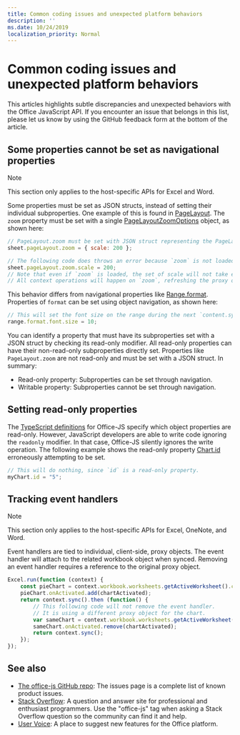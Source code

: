 ```yaml
---
title: Common coding issues and unexpected platform behaviors
description: ''
ms.date: 10/24/2019
localization_priority: Normal
---
```


# Common coding issues and unexpected platform behaviors

This articles highlights subtle discrepancies and unexpected behaviors with the Office JavaScript API. If you encounter an issue that belongs in this list, please let us know by using the GitHub feedback form at the bottom of the article.

## Some properties cannot be set as navigational properties

> [!NOTE]
> This section only applies to the host-specific APIs for Excel and Word.

Some properties must be set as JSON structs, instead of setting their individual subproperties. One example of this is found in [PageLayout](/javascript/api/excel/excel.pagelayout). The `zoom` property must be set with a single [PageLayoutZoomOptions](/javascript/api/excel/excel.pagelayoutzoomoptions) object, as shown here:

```js
// PageLayout.zoom must be set with JSON struct representing the PageLayoutZoomOptions object.
sheet.pageLayout.zoom = { scale: 200 };

// The following code does throws an error because `zoom` is not loaded.
sheet.pageLayout.zoom.scale = 200;
// Note that even if `zoom` is loaded, the set of scale will not take effect.
// All context operations will happen on `zoom`, refreshing the proxy object in the add-in.
```

This behavior differs from navigational properties like [Range.format](/javascript/api/excel/excel.range#format). Properties of `format` can be set using object navigation, as shown here:

```js
// This will set the font size on the range during the next `content.sync()`.
range.format.font.size = 10;
```

You can identify a property that must have its subproperties set with a JSON struct by checking its read-only modifier. All read-only properties can have their non-read-only subproperties directly set. Properties like `PageLayout.zoom` are not read-only and must be set with a JSON struct. In summary:

- Read-only property: Subproperties can be set through navigation.
- Writable property: Subproperties cannot be set through navigation.

## Setting read-only properties

The [TypeScript definitions](https://github.com/DefinitelyTyped/DefinitelyTyped/) for Office-JS specify which object properties are read-only. However, JavaScript developers are able to write code ignoring the `readonly` modifier. In that case, Office-JS silently ignores the write operation. The following example shows the read-only property [Chart.id](/javascript/api/excel/excel.chart#id) erroneously attempting to be set.

```js
// This will do nothing, since `id` is a read-only property.
myChart.id = "5";
```

## Tracking event handlers

> [!NOTE]
> This section only applies to the host-specific APIs for Excel, OneNote, and Word.

Event handlers are tied to individual, client-side, proxy objects. The event handler will attach to the related workbook object when synced. Removing an event handler requires a reference to the original proxy object.

```js
Excel.run(function (context) {
    const pieChart = context.workbook.worksheets.getActiveWorksheet().charts.getItem("Pie");
    pieChart.onActivated.add(chartActivated);
    return context.sync().then (function() {
        // This following code will not remove the event handler.
        // It is using a different proxy object for the chart.
        var sameChart = context.workbook.worksheets.getActiveWorksheet().charts.getItem("Pie");
        sameChart.onActivated.remove(chartActivated);
        return context.sync();
    });
});
```

## See also

- [The office-js GitHub repo](https://github.com/OfficeDev/office-js/issues): The issues page is a complete list of known product issues.
- [Stack Overflow](https://stackoverflow.com/questions/tagged/office-js): A question and answer site for professional and enthusiast programmers. Use the "office-js" tag when asking a Stack Overflow question so the community can find it and help.
- [User Voice](https://officespdev.uservoice.com/): A place to suggest new features for the Office platform.
